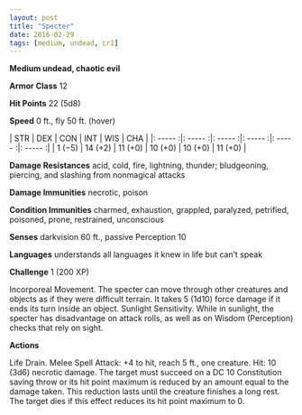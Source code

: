 ```yaml
---
layout: post
title: "Specter"
date: 2016-02-29
tags: [medium, undead, cr1]
---
```


**Medium undead, chaotic evil**

**Armor Class** 12

**Hit Points** 22 (5d8)

**Speed** 0 ft., fly 50 ft. (hover)

|   STR   |   DEX   |   CON   |   INT   |   WIS   |   CHA   |
|: ----- :|: ----- :|: ----- :|: ----- :|: ----- :|: ----- :|
| 1 (−5) | 14 (+2) | 11 (+0) | 10 (+0) | 10 (+0) | 11 (+0) |



**Damage Resistances** acid, cold, fire, lightning, thunder; bludgeoning, piercing, and slashing from nonmagical attacks 

**Damage Immunities** necrotic, poison 

**Condition Immunities** charmed, exhaustion, grappled, paralyzed, petrified, poisoned, prone, restrained, unconscious 

**Senses** darkvision 60 ft., passive Perception 10 

**Languages** understands all languages it knew in life but can’t speak 

**Challenge** 1 (200 XP)

 Incorporeal Movement. The specter can move through other creatures and objects as if they were difficult terrain. It takes 5 (1d10) force damage if it ends its turn inside an object. Sunlight Sensitivity. While in sunlight, the specter has disadvantage on attack rolls, as well as on Wisdom (Perception) checks that rely on sight. 

**Actions** 

Life Drain. Melee Spell Attack: +4 to hit, reach 5 ft., one creature. Hit: 10 (3d6) necrotic damage. The target must succeed on a DC 10 Constitution saving throw or its hit point maximum is reduced by an amount equal to the damage taken. This reduction lasts until the creature finishes a long rest. The target dies if this effect reduces its hit point maximum to 0.